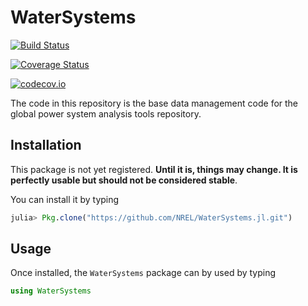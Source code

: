 # WaterSystems

[![Build Status](https://travis-ci.org/jdlara-berkeley/WaterSystems.jl.svg?branch=master)](https://travis-ci.org/jdlara-berkeley/WaterSystems.jl)

[![Coverage Status](https://coveralls.io/repos/jdlara-berkeley/WaterSystems.jl/badge.svg?branch=master&service=github)](https://coveralls.io/github/jdlara-berkeley/WaterSystems.jl?branch=master)

[![codecov.io](http://codecov.io/github/jdlara-berkeley/WaterSystems.jl/coverage.svg?branch=master)](http://codecov.io/github/jdlara-berkeley/WaterSystems.jl?branch=master)


The code in this repository is the base data management code for the global power system analysis tools repository.

## Installation

This package is not yet registered. **Until it is, things may change. It is perfectly
usable but should not be considered stable**.

You can install it by typing

```julia
julia> Pkg.clone("https://github.com/NREL/WaterSystems.jl.git")
```
## Usage

Once installed, the `WaterSystems` package can by used by typing

```julia
using WaterSystems
```
